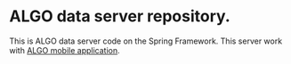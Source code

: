 ALGO data server repository.
============================

This is ALGO data server code on the Spring Framework. This server work with [ALGO mobile application](https://github.com/Borlehandro/ALGO-public).
